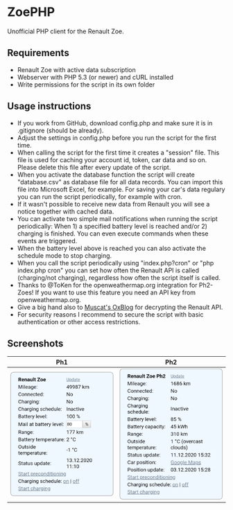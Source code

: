 # ZoePHP
Unofficial PHP client for the Renault Zoe.

## Requirements
* Renault Zoe with active data subscription
* Webserver with PHP 5.3 (or newer) and cURL installed
* Write permissions for the script in its own folder

## Usage instructions
* If you work from GitHub, download config.php and make sure it is in .gitignore (should be already).
* Adjust the settings in config.php before you run the script for the first time.
* When calling the script for the first time it creates a "session" file. This file is used for caching your account id, token, car data and so on. Please delete this file after every update of the script.
* When you activate the database function the script will create "database.csv" as database file for all data records. You can import this file into Microsoft Excel, for example. For saving your car's data regulary you can run the script periodically, for example with cron.
* If it wasn't possible to receive new data from Renault you will see a notice together with cached data.
* You can activate two simple mail notifications when running the script periodically: When 1) a specified battery level is reached and/or 2) charging is finished. You can even execute commands when these events are triggered.
* When the battery level above is reached you can also activate the schedule mode to stop charging.
* When you call the script periodically using "index.php?cron" or "php index.php cron" you can set how often the Renault API is called (charging/not charging), regardless how often the script itself is called.
* Thanks to @ToKen for the openweathermap.org integration for Ph2-Zoes! If you want to use this feature you need an API key from openweathermap.org.
* Give a big hand also to [Muscat's OxBlog](https://muscatoxblog.blogspot.com/2019/07/delving-into-renaults-new-api.html) for decrypting the Renault API.
* For security reasons I recommend to secure the script with basic authentication or other access restrictions.

## Screenshots
Ph1 | Ph2
------------ | -------------
![Screenshot Ph1](screenshot_ph1.png) | ![Screenshot Ph2](screenshot_ph2.png)
